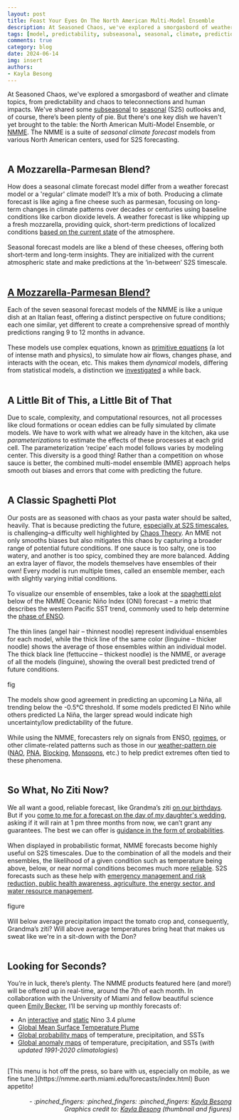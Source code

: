 ```yaml
---
layout: post
title: Feast Your Eyes On The North American Multi-Model Ensemble
description: At Seasoned Chaos, we've explored a smorgasbord of weather and climate topics, from predictability and chaos to teleconnections and human impacts. 
tags: [model, predictability, subseasonal, seasonal, climate, prediction]
comments: true
category: blog
date: 2024-06-14
img: insert
authors:
- Kayla Besong
---
```



At Seasoned Chaos, we've explored a smorgasbord of weather and climate topics, from predictability and chaos to teleconnections and human impacts. We've shared some [subseasonal](https://seasonedchaos.github.io/Things-are-getting-heated-the-science-behind-the-polar-vortex-and-stratospheric-warmings/) to [seasonal](https://seasonedchaos.github.io/2022-Hurricane-Season-Forecast/) (S2S) outlooks and, of course, there’s been plenty of pie. But there's one key dish we haven't yet brought to the table: the North American Multi-Model Ensemble, or [NMME](https://tenor.com/view/finding-nemo-anemone-awkward-cant-pronounce-gif-8178744). The NMME is a suite of <i>seasonal climate forecast</i> models from various North American centers, used for S2S forecasting.
<br><br>

<h2>A Mozzarella-Parmesan Blend?</h2>

How does a seasonal climate forecast model differ from a weather forecast model or a 'regular' climate model? It’s a mix of both. Producing a climate forecast is like aging a fine cheese such as parmesan, focusing on long-term changes in climate patterns over decades or centuries using baseline conditions like carbon dioxide levels. A weather forecast is like whipping up a fresh mozzarella, providing quick, short-term predictions of localized conditions [based on the current state](https://seasonedchaos.github.io/Mastering-Chaos-A-Spooky-Introduction-to-Data-Assimilation/) of the atmosphere.
<br><br>
Seasonal forecast models are like a blend of these cheeses, offering both short-term and long-term insights. They are initialized with the current atmospheric state and make predictions at the ‘in-between’ S2S timescale.
<br><br>

[<h2>A Mozzarella-Parmesan Blend?</h2>](https://www.foodnetwork.com/recipes/articles/feast-of-the-seven-fishes)

Each of the seven seasonal forecast models of the NMME is like a unique dish at an Italian feast, offering a distinct perspective on future conditions; each one similar, yet different to create a comprehensive spread of monthly predictions ranging 9 to 12 months in advance.
<br><br>
These models use complex equations, known as [primitive equations](https://staff.cgd.ucar.edu/islas/teaching/2_Equations.pdf) (a lot of intense math and physics), to simulate how air flows, changes phase, and interacts with the ocean, etc. This makes them <i>dynamical</i> models, differing from statistical models, a distinction we [investigated](https://seasonedchaos.github.io/CSI-SC-The-Spring-Predictability-Barrier/) a while back.
<br><br>

<h2>A Little Bit of This, a Little Bit of That</h2>

Due to scale, complexity, and computational resources, not all processes like cloud formations or ocean eddies can be fully simulated by climate models. We have to work with what we already have in the kitchen, aka use <i>parameterizations</i> to estimate the effects of these processes at each grid cell. The parameterization ‘recipe’ each model follows varies by modeling center. This diversity is a good thing! Rather than a competition on whose sauce is better, the combined multi-model ensemble (MME) approach helps smooth out biases and errors that come with predicting the future.
<br><br>

<h2>A Classic Spaghetti Plot</h2>

Our posts are as seasoned with chaos as your pasta water should be salted, heavily. That is because predicting the future, [especially at S2S timescales](https://seasonedchaos.github.io/a-personality-test-for-our-climate-system-the-basis-for-forecasting-in-between/), is challenging–a difficulty well highlighted by [Chaos Theory](https://seasonedchaos.github.io/The-More-We-Learn-the-Less-We-Know-An-Introduction-to-Chaos/). An MME not only smooths biases but also mitigates this chaos by capturing a broader range of potential future conditions. If one sauce is too salty, one is too watery, and another is too spicy, combined they are more balanced. Adding an extra layer of flavor, the models themselves have ensembles of their own! Every model is run multiple times, called an ensemble member, each with slightly varying initial conditions. 
<br><br>
To visualize our ensemble of ensembles, take a look at the [spaghetti plot](https://en.wikipedia.org/wiki/Spaghetti_plot) below of the NMME Oceanic Niño Index (ONI) forecast – a metric that describes the western Pacific SST trend, commonly used to help determine the [phase of ENSO](https://seasonedchaos.github.io/Round-1-ENSO-is-King/). 
<br><br>
The thin lines (angel hair – thinnest noodle) represent individual ensembles for each model, while the thick line of the same color (linguine – thicker noodle) shows the average of those ensembles within an individual model. The thick black line (fettuccine – thickest noodle) is the NMME, or average of all the models (linguine), showing the overall best predicted trend of future conditions. 
<br><br>
fig
<br><br>
The models show good agreement in predicting an upcoming La Niña, all trending below the -0.5&deg;C threshold. If some models predicted El Niño while others predicted La Niña, the larger spread would indicate high uncertainty/low predictability of the future.
<br><br>
While using the NMME, forecasters rely on signals from ENSO, [regimes](https://seasonedchaos.github.io/Weather-Regimes-The-Atmospheres-Preferred-Moods/), or other climate-related patterns such as those in our [weather-pattern pie](https://seasonedchaos.github.io/What-Can-the-Tropics-Tell-Us-About-Next-Weeks-Weather/) ([NAO](https://seasonedchaos.github.io/Seasoned-Chaos-presents-the-North-Atlantic-Oscillation/), [PNA](https://seasonedchaos.github.io/Teleconnection-Telenovela-Pasion-of-the-Pacific-North-American-Pattern/), [Blocking](https://seasonedchaos.github.io/Traffic-Jams-and-Club-Sandwiches-in-the-Atmosphere-An-Overview-of-Blocking/), [Monsoons](https://seasonedchaos.github.io/Part-I-A-Sprinkle-on-Monsoons/), etc.) to help predict extremes often tied to these phenomena. 
<br><br>

<h2>So What, No Ziti Now?</h2>

We all want a good, reliable forecast, like Grandma’s ziti [on our birthdays](https://ibb.co/CzK9MLX). But if you [come to me for a forecast on the day of my daughter's wedding](https://www.youtube.com/watch?v=8vwsu4-jFBw), asking if it will rain at 1 pm three months from now, we can’t grant any guarantees. The best we can offer is [guidance in the form of probabilities](https://seasonedchaos.github.io/Round-2-Welcome-to-the-Seasoned_Chaos-Casino/). 
<br><br>
When displayed in probabilistic format, NMME forecasts become highly useful on S2S timescales. Due to the combination of all the models and their ensembles, the likelihood of a given condition such as temperature being above, below, or near normal conditions becomes much more [reliable](https://journals.ametsoc.org/view/journals/clim/29/8/jcli-d-14-00862.1.xml#fig8). S2S forecasts such as these help with [emergency management and risk reduction, public health awareness, agriculture, the energy sector, and water resource management](https://journals.ametsoc.org/view/journals/clim/29/8/jcli-d-14-00862.1.xml#fig8). 
<br><br>
figure
<br><br>
Will below average precipitation impact the tomato crop and, consequently, Grandma’s ziti? Will above average temperatures bring heat that makes us sweat like we're in a sit-down with the Don? 
<br><br>

<h2>Looking for Seconds?</h2>

You’re in luck, there’s plenty. The NMME products featured here (and more!) will be offered up in real-time, around the 7th of each month. In collaboration with the University of Miami and fellow beautiful science queen [Emily Becker](https://scholar.google.com/citations?user=WqWhGJEAAAAJ&hl=en), I’ll be serving up monthly forecasts of:
- An [interactive](https://nmme.earth.miami.edu/forecasts/n34plume.dynamic.today.html) and [static](https://nmme.earth.miami.edu/forecasts/n34plume.static.today.html) Nino 3.4 plume
- [Global Mean Surface Temperature Plume](https://nmme.earth.miami.edu/forecasts/gmt_plume.today.html)
- [Global probability maps](https://nmme.earth.miami.edu/forecasts/nmme_prob_forecast_all_var.html) of temperature, precipitation, and SSTs
- [Global anomaly maps](https://nmme.earth.miami.edu/forecasts/nmme_forecast_all_var.html) of temperature, precipitation, and SSTs (<i>with updated 1991-2020 climatologies</i>)
<h2></h2>
[This menu is hot off the press, so bare with us, especially on mobile, as we fine tune.](https://nmme.earth.miami.edu/forecasts/index.html) Buon appetito! 
<br><br>

<div style="text-align: right"><i> - :pinched_fingers: :pinched_fingers: :pinched_fingers: <a href="https://seasonedchaos.github.io/people/kayla-besong/">Kayla Besong</a></i></div>
<div style="text-align: right"><i> Graphics credit to: <a href="https://seasonedchaos.github.io/people/kayla-besong/">Kayla Besong</a> (thumbnail and figures)</i></div>


